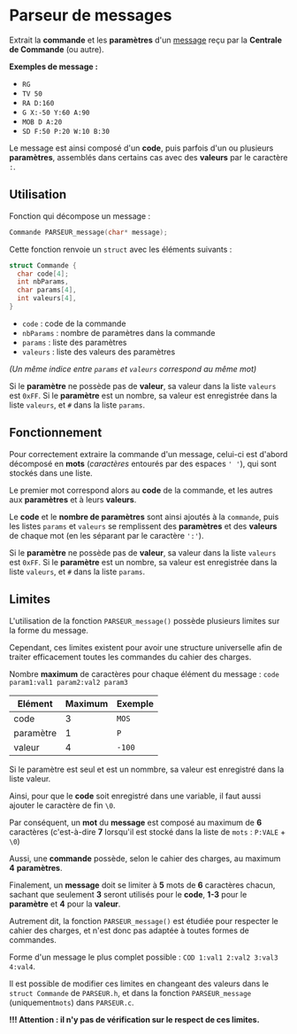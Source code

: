 # Parseur de messages

Extrait la **commande** et les **paramètres** d'un [message]() reçu par la **Centrale de Commande** (ou autre).

**Exemples de message :**
- `RG`
- `TV 50`
- `RA D:160`
- `G X:-50 Y:60 A:90`
- `MOB D A:20`
- `SD F:50 P:20 W:10 B:30`

Le message est ainsi composé d'un **code**, puis parfois d'un ou plusieurs **paramètres**, assemblés dans certains cas avec des **valeurs** par le caractère `:`.


## Utilisation

Fonction qui décompose un message :
```c
Commande PARSEUR_message(char* message);
```

Cette fonction renvoie un `struct` avec les éléments suivants :
```c
struct Commande {
  char code[4];
  int nbParams,
  char params[4],
  int valeurs[4],
}
```
- `code` : code de la commande
- `nbParams` : nombre de paramètres dans la commande
- `params` : liste des paramètres
- `valeurs` : liste des valeurs des paramètres

*(Un même indice entre `params` et `valeurs` correspond au même mot)*

Si le **paramètre** ne possède pas de **valeur**, sa valeur dans la liste `valeurs` est `0xFF`.
Si le **paramètre** est un nombre, sa valeur est enregistrée dans la liste `valeurs`, et `#` dans la liste `params`.


## Fonctionnement

Pour correctement extraire la commande d'un message, celui-ci est d'abord décomposé en **mots** (*caractères* entourés par des espaces `' '`), qui sont stockés dans une liste.

Le premier mot correspond alors au **code** de la commande, et les autres aux **paramètres** et à leurs **valeurs**.

Le **code** et le **nombre de paramètres** sont ainsi ajoutés à la `commande`, puis les listes `params` et `valeurs` se remplissent des **paramètres** et des **valeurs** de chaque mot (en les séparant par le caractère `':'`).

Si le **paramètre** ne possède pas de **valeur**, sa valeur dans la liste `valeurs` est `0xFF`.
Si le **paramètre** est un nombre, sa valeur est enregistrée dans la liste `valeurs`, et `#` dans la liste `params`.


## Limites

L'utilisation de la fonction `PARSEUR_message()` possède plusieurs limites sur la forme du message.

Cependant, ces limites existent pour avoir une structure universelle afin de traiter efficacement toutes les commandes du cahier des charges.

Nombre **maximum** de caractères pour chaque élément du message : `code param1:val1 param2:val2 param3`

Elément | Maximum | Exemple
-|-|-
code      |  3  |  `MOS`
paramètre |  1  |  `P`
valeur    |  4  |  `-100`

Si le paramètre est seul et est un nommbre, sa valeur est enregistré dans la liste valeur.

Ainsi, pour que le **code** soit enregistré dans une variable, il faut aussi ajouter le caractère de fin `\0`.

Par conséquent, un **mot** du **message** est composé au maximum de **6** caractères (c'est-à-dire **7** lorsqu'il est stocké dans la liste de `mots` : `P:VALE` + `\0`)

Aussi, une **commande** possède, selon le cahier des charges, au maximum **4** **paramètres**.

Finalement, un **message** doit se limiter à **5** mots de **6** caractères chacun,
sachant que seulement **3** seront utilisés pour le **code**, **1-3** pour le **paramètre** et **4** pour la **valeur**.

Autrement dit, la fonction `PARSEUR_message()` est étudiée pour respecter le cahier des charges,
et n'est donc pas adaptée à toutes formes de commandes.

Forme d'un message le plus complet possible : `COD 1:val1 2:val2 3:val3 4:val4`.

Il est possible de modifier ces limites en changeant des valeurs dans le `struct Commande` de `PARSEUR.h`, 
et dans la fonction `PARSEUR_message` (uniquement`mots`) dans `PARSEUR.c`.

**!!! Attention : il n'y pas de vérification sur le respect de ces limites.**
